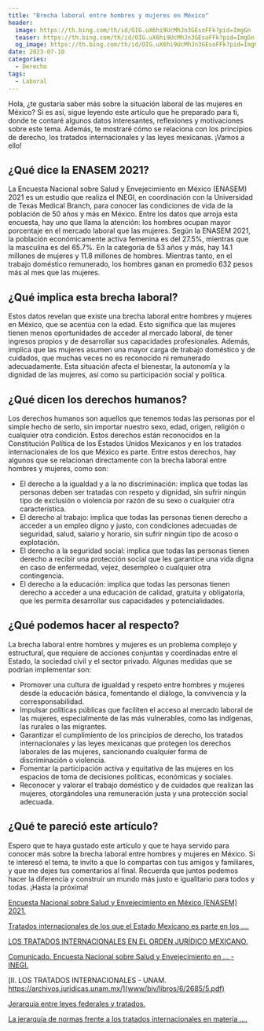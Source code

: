 ```yaml
---
title: "Brecha laboral entre hombres y mujeres en México"
header:
  image: https://th.bing.com/th/id/OIG.uX6hi9UcMhJn3GEsoFFk?pid=ImgGn
  teaser: https://th.bing.com/th/id/OIG.uX6hi9UcMhJn3GEsoFFk?pid=ImgGn
  og_image: https://th.bing.com/th/id/OIG.uX6hi9UcMhJn3GEsoFFk?pid=ImgGn
date: 2023-07-10
categories:
  - Derecho
tags:
  - Laboral
---
```


Hola, ¿te gustaría saber más sobre la situación laboral de las mujeres en México? Si es así, sigue leyendo este artículo que he preparado para ti, donde te contaré algunos datos interesantes, reflexiones y motivaciones sobre este tema. Además, te mostraré cómo se relaciona con los principios de derecho, los tratados internacionales y las leyes mexicanas. ¡Vamos a ello!

## ¿Qué dice la ENASEM 2021?

La Encuesta Nacional sobre Salud y Envejecimiento en México (ENASEM) 2021 es un estudio que realiza el INEGI, en coordinación con la Universidad de Texas Medical Branch, para conocer las condiciones de vida de la población de 50 años y más en México. Entre los datos que arroja esta encuesta, hay uno que llama la atención: los hombres ocupan mayor porcentaje en el mercado laboral que las mujeres. Según la ENASEM 2021, la población económicamente activa femenina es del 27.5%, mientras que la masculina es del 65.7%. En la categoría de 53 años y más, hay 14.1 millones de mujeres y 11.8 millones de hombres. Mientras tanto, en el trabajo doméstico remunerado, los hombres ganan en promedio 632 pesos más al mes que las mujeres.

## ¿Qué implica esta brecha laboral?

Estos datos revelan que existe una brecha laboral entre hombres y mujeres en México, que se acentúa con la edad. Esto significa que las mujeres tienen menos oportunidades de acceder al mercado laboral, de tener ingresos propios y de desarrollar sus capacidades profesionales. Además, implica que las mujeres asumen una mayor carga de trabajo doméstico y de cuidados, que muchas veces no es reconocido ni remunerado adecuadamente. Esta situación afecta el bienestar, la autonomía y la dignidad de las mujeres, así como su participación social y política.

## ¿Qué dicen los derechos humanos?

Los derechos humanos son aquellos que tenemos todas las personas por el simple hecho de serlo, sin importar nuestro sexo, edad, origen, religión o cualquier otra condición. Estos derechos están reconocidos en la Constitución Política de los Estados Unidos Mexicanos y en los tratados internacionales de los que México es parte. Entre estos derechos, hay algunos que se relacionan directamente con la brecha laboral entre hombres y mujeres, como son:

- El derecho a la igualdad y a la no discriminación: implica que todas las personas deben ser tratadas con respeto y dignidad, sin sufrir ningún tipo de exclusión o violencia por razón de su sexo o cualquier otra característica.
- El derecho al trabajo: implica que todas las personas tienen derecho a acceder a un empleo digno y justo, con condiciones adecuadas de seguridad, salud, salario y horario, sin sufrir ningún tipo de acoso o explotación.
- El derecho a la seguridad social: implica que todas las personas tienen derecho a recibir una protección social que les garantice una vida digna en caso de enfermedad, vejez, desempleo o cualquier otra contingencia.
- El derecho a la educación: implica que todas las personas tienen derecho a acceder a una educación de calidad, gratuita y obligatoria, que les permita desarrollar sus capacidades y potencialidades.

## ¿Qué podemos hacer al respecto?

La brecha laboral entre hombres y mujeres es un problema complejo y estructural, que requiere de acciones conjuntas y coordinadas entre el Estado, la sociedad civil y el sector privado. Algunas medidas que se podrían implementar son:

- Promover una cultura de igualdad y respeto entre hombres y mujeres desde la educación básica, fomentando el diálogo, la convivencia y la corresponsabilidad.
- Impulsar políticas públicas que faciliten el acceso al mercado laboral de las mujeres, especialmente de las más vulnerables, como las indígenas, las rurales o las migrantes.
- Garantizar el cumplimiento de los principios de derecho, los tratados internacionales y las leyes mexicanas que protegen los derechos laborales de las mujeres, sancionando cualquier forma de discriminación o violencia.
- Fomentar la participación activa y equitativa de las mujeres en los espacios de toma de decisiones políticas, económicas y sociales.
- Reconocer y valorar el trabajo doméstico y de cuidados que realizan las mujeres, otorgándoles una remuneración justa y una protección social adecuada.

## ¿Qué te pareció este artículo?

Espero que te haya gustado este artículo y que te haya servido para conocer más sobre la brecha laboral entre hombres y mujeres en México. Si te interesó el tema, te invito a que lo compartas con tus amigos y familiares, y que me dejes tus comentarios al final. Recuerda que juntos podemos hacer la diferencia y construir un mundo más justo e igualitario para todos y todas. ¡Hasta la próxima!

[Encuesta Nacional sobre Salud y Envejecimiento en México (ENASEM) 2021. ](https://www.inegi.org.mx/programas/enasem/2021/)

[Tratados internacionales de los que el Estado Mexicano es parte en los .... ](https://www.scjn.gob.mx/tratados-internacionales/)

[LOS TRATADOS INTERNACIONALES EN EL ORDEN JURÍDICO MEXICANO. ](https://www.scjn.gob.mx/sites/default/files/cronicas_pleno_salas/documento/2016-11/cr_trat_int_0.pdf)

[Comunicado. Encuesta Nacional sobre Salud y Envejecimiento en ... - INEGI. ](https://www.inegi.org.mx/contenidos/saladeprensa/boletines/2023/ENASEM/ENASEM_21.pdf)

[II. LOS TRATADOS INTERNACIONALES - UNAM. https://archivos.juridicas.unam.mx/](www/bjv/libros/6/2685/5.pdf)

[Jerarquía entre leyes federales y tratados. ](https://escuelajudicial.cjf.gob.mx/publicaciones/revista/8/8_9.pdf)

[La jerarquía de normas frente a los tratados internacionales en materia .... ](https://www.scjn.gob.mx/sites/default/files/transparencia/documentos/becarios/141carlos-alberto-araiza-arreygue.pdf)